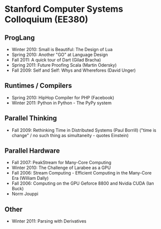 # Stanford Computer Systems Colloquium (EE380)

## ProgLang

* Winter 2010: Small is Beautiful: The Design of Lua
* Spring 2010: Another "GO" at Language Design
* Fall 2011: A quick tour of Dart (Gilad Bracha)
* Spring 2011: Future Proofing Scala (Martin Odersky)
* Fall 2009: Self and Self: Whys and Wherefores (David Unger)

## Runtimes / Compilers
* Spring 2010: HipHop Compiler for PHP (Facebook)
* Winter 2011: Python in Python - The PyPy system

## Parallel Thinking
* Fall 2009: Rethinking Time in Distributed Systems (Paul Borrill) ("time is change" / no such thing as simultaneity - quotes Einstein)

## Parallel Hardware
* Fall 2007: PeakStream for Many-Core Computing
* Winter 2010: The Challenge of Larabee as a GPU
* Fall 2006: Stream Computing - Efficient Computing in the Many-Core Era (William Dally)
* Fall 2006: Computing on the GPU Geforce 8800 and Nvidia CUDA (Ian Buck)
* Norm Jouppi

## Other
* Winter 2011: Parsing with Derivatives
